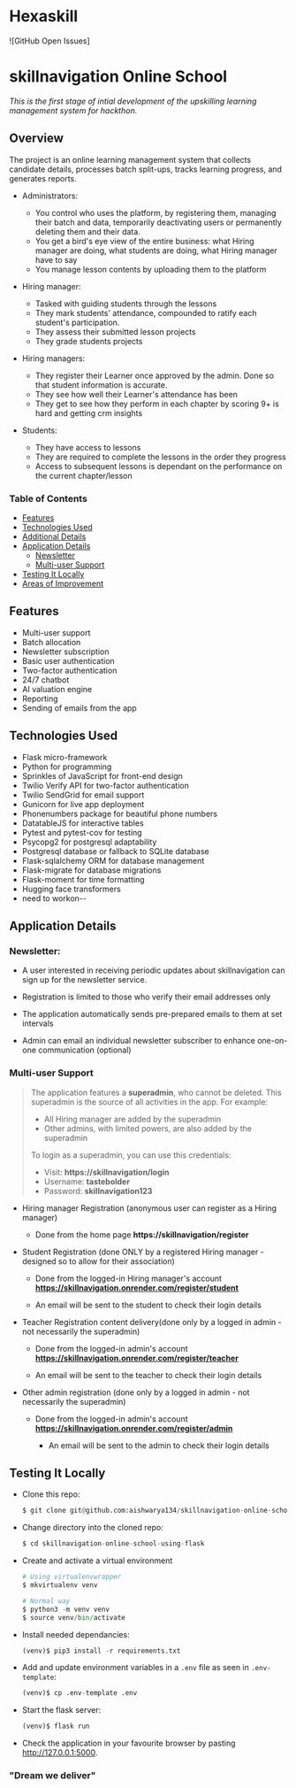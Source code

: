 # Hexaskill

![GitHub Open Issues]
# skillnavigation Online School

_This is the first stage of intial development of the upskilling learning management system for hackthon._

## Overview
The project is an online learning management system that collects candidate details, processes batch split-ups, tracks learning progress, and generates reports.

- Administrators:
    - You control who uses the platform, by registering them, managing their batch and data, temporarily deactivating users or permanently deleting them and their data.
    - You get a bird's eye view of the entire business: what Hiring manager are doing, what students are doing, what Hiring manager have to say
    - You manage lesson contents by uploading them to the platform

- Hiring manager:
    - Tasked with guiding students through the lessons
    - They mark students' attendance, compounded to ratify each student's participation.
    - They assess their submitted lesson projects
    - They grade students projects

- Hiring managers:
    - They register their Learner once approved by the admin. Done so that student information is accurate.
    - They see how well their Learner's attendance has been
    - They get to see how they perform in each chapter by scoring 9+ is hard and getting crm insights

- Students:
    - They have access to lessons
    - They are required to complete the lessons in the order they progress
    - Access to subsequent lessons is dependant on the performance on the current chapter/lesson


### Table of Contents

- [Features](#features)
- [Technologies Used](#technologies-used)
- [Additional Details](#additional-details)
- [Application Details](#application-details)
    - [Newsletter](#newsletter)
    - [Multi-user Support](#multi-user-support)
- [Testing It Locally](#testing-it-locally)
- [Areas of Improvement](#areas-of-improvement)


## Features

- Multi-user support
- Batch allocation
- Newsletter subscription
- Basic user authentication
- Two-factor authentication
- 24/7 chatbot
- AI valuation engine
- Reporting
- Sending of emails from the app


## Technologies Used

- Flask micro-framework
- Python for programming
- Sprinkles of JavaScript for front-end design
- Twilio Verify API for two-factor authentication
- Twilio SendGrid for email support
- Gunicorn for live app deployment
- Phonenumbers package for beautiful phone numbers
- DatatableJS for interactive tables
- Pytest and pytest-cov for testing
- Psycopg2 for postgresql adaptability
- Postgresql database or fallback to SQLite database
- Flask-sqlalchemy ORM for database management
- Flask-migrate for database migrations
- Flask-moment for time formatting
- Hugging face transformers
- need to workon--


## Application Details

### Newsletter:

- A user interested in receiving periodic updates about skillnavigation can sign up for the newsletter service.
- Registration is limited to those who verify their email addresses only

- The application automatically sends pre-prepared emails to them at set intervals

- Admin can email an individual newsletter subscriber to enhance one-on-one communication (optional)


### Multi-user Support

>The application features a **superadmin**, who cannot be deleted. This superadmin is the source of all activities in the app. For example:
>
>- All Hiring manager are added by the superadmin
>- Other admins, with limited powers, are also added by the superadmin
>
>To login as a superadmin, you can use this credentials:
>
>- Visit: **https://skillnavigation/login**
>- Username: **tastebolder**
>- Password: **skillnavigation123**

- Hiring manager Registration (anonymous user can register as a Hiring manager)
    - Done from the home page **https://skillnavigation/register**

- Student Registration (done ONLY by a registered Hiring manager - designed so to allow for their association)
    - Done from the logged-in Hiring manager's account **https://skillnavigation.onrender.com/register/student**
      
    - An email will be sent to the student to check their login details


- Teacher Registration content delivery(done only by a logged in admin - not necessarily the superadmin)
    - Done from the logged-in admin's account **https://skillnavigation.onrender.com/register/teacher**

    - An email will be sent to the teacher to check their login details
    
- Other admin registration (done only by a logged in admin - not necessarily the superadmin)
    - Done from the logged-in admin's account **https://skillnavigation.onrender.com/register/admin**
    
        - An email will be sent to the admin to check their login details
    
## Testing It Locally

- Clone this repo:

    ```python
    $ git clone git@github.com:aishwarya134/skillnavigation-online-school-using-flask.git
    ```
- Change directory into the cloned repo:

    ```python
    $ cd skillnavigation-online-school-using-flask
    ```
- Create and activate a virtual environment

    ```python
    # Using virtualenvwrapper
    $ mkvirtualenv venv

    # Normal way
    $ python3 -m venv venv
    $ source venv/bin/activate
    ```

- Install needed dependancies:

    ```python
    (venv)$ pip3 install -r requirements.txt
    ```

- Add and update environment variables in a `.env` file as seen in `.env-template`:

    ```python
    (venv)$ cp .env-template .env
    ```

- Start the flask server:

    ```python
    (venv)$ flask run
    ```

- Check the application in your favourite browser by pasting http://127.0.0.1:5000.


### "Dream we deliver"
